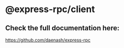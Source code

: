 # @express-rpc/client

## Check the full documentation here:

https://github.com/daenash/express-rpc
